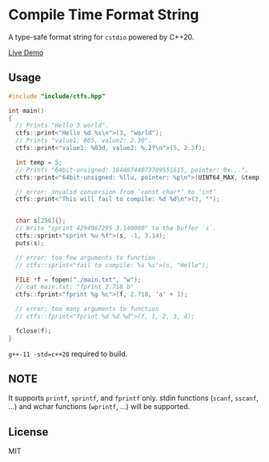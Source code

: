 # Compile Time Format String

A type-safe format string for `cstdio` powered by C++20.

[Live Demo](https://godbolt.org/z/TGe3rjbKK)

## Usage

```C++
#include "include/ctfs.hpp"

int main()
{
  // Prints "Hello 3 world".
  ctfs::print<"Hello %d %s\n">(3, "world");
  // Prints "value1: 005, value2: 2.30".
  ctfs::print<"value1: %03d, value2: %.2f\n">(5, 2.3f);

  int temp = 5;
  // Prints "64bit-unsigned: 18446744073709551615, pointer: 0x...".
  ctfs::print<"64bit-unsigned: %llu, pointer: %p\n">(UINT64_MAX, &temp);

  // error: invalid conversion from ‘const char*’ to ‘int’
  ctfs::print<"This will fail to compile: %d %d\n">(3, "");


  char s[256]{};
  // Write "sprint 4294967295 3.140000" to the buffer `s`.
  ctfs::sprint<"sprint %u %f">(s, -1, 3.14);
  puts(s);

  // error: too few arguments to function
  // ctfs::sprint<"fail to compile: %s %s">(s, "Hello");

  FILE *f = fopen("./main.txt", "w");
  // cat main.txt: "fprint 2.718 b"
  ctfs::fprint<"fprint %g %c">(f, 2.718, 'a' + 1);

  // error: too many arguments to function
  // ctfs::fprint<"fprint %d %d %d">(f, 1, 2, 3, 4);

  fclose(f);
}
```

`g++-11 -std=c++20` required to build.

## NOTE

It supports `printf`, `sprintf`, and `fprintf` only. stdin functions (`scanf`, `sscanf`, ...) and wchar functions (`wprintf`, ...) will be supported.

## License

MIT
